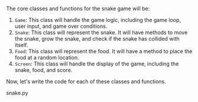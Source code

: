 The core classes and functions for the snake game will be:

1. `Game`: This class will handle the game logic, including the game loop, user input, and game over conditions.
2. `Snake`: This class will represent the snake. It will have methods to move the snake, grow the snake, and check if the snake has collided with itself.
3. `Food`: This class will represent the food. It will have a method to place the food at a random location.
4. `Screen`: This class will handle the display of the game, including the snake, food, and score.

Now, let's write the code for each of these classes and functions.

snake.py

